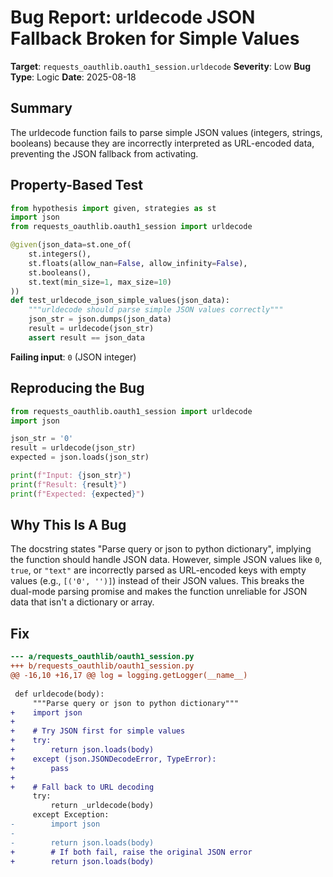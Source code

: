 # Bug Report: urldecode JSON Fallback Broken for Simple Values

**Target**: `requests_oauthlib.oauth1_session.urldecode`
**Severity**: Low
**Bug Type**: Logic
**Date**: 2025-08-18

## Summary

The urldecode function fails to parse simple JSON values (integers, strings, booleans) because they are incorrectly interpreted as URL-encoded data, preventing the JSON fallback from activating.

## Property-Based Test

```python
from hypothesis import given, strategies as st
import json
from requests_oauthlib.oauth1_session import urldecode

@given(json_data=st.one_of(
    st.integers(),
    st.floats(allow_nan=False, allow_infinity=False),
    st.booleans(),
    st.text(min_size=1, max_size=10)
))
def test_urldecode_json_simple_values(json_data):
    """urldecode should parse simple JSON values correctly"""
    json_str = json.dumps(json_data)
    result = urldecode(json_str)
    assert result == json_data
```

**Failing input**: `0` (JSON integer)

## Reproducing the Bug

```python
from requests_oauthlib.oauth1_session import urldecode
import json

json_str = '0'
result = urldecode(json_str)
expected = json.loads(json_str)

print(f"Input: {json_str}")
print(f"Result: {result}")       
print(f"Expected: {expected}")   
```

## Why This Is A Bug

The docstring states "Parse query or json to python dictionary", implying the function should handle JSON data. However, simple JSON values like `0`, `true`, or `"text"` are incorrectly parsed as URL-encoded keys with empty values (e.g., `[('0', '')]`) instead of their JSON values. This breaks the dual-mode parsing promise and makes the function unreliable for JSON data that isn't a dictionary or array.

## Fix

```diff
--- a/requests_oauthlib/oauth1_session.py
+++ b/requests_oauthlib/oauth1_session.py
@@ -16,10 +16,17 @@ log = logging.getLogger(__name__)
 
 def urldecode(body):
     """Parse query or json to python dictionary"""
+    import json
+    
+    # Try JSON first for simple values
+    try:
+        return json.loads(body)
+    except (json.JSONDecodeError, TypeError):
+        pass
+    
+    # Fall back to URL decoding
     try:
         return _urldecode(body)
     except Exception:
-        import json
-
-        return json.loads(body)
+        # If both fail, raise the original JSON error
+        return json.loads(body)
```